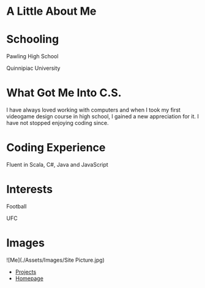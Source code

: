 # A Little About Me

# Schooling
Pawling High School

Quinnipiac University

# What Got Me Into C.S.
I have always loved working with computers and when I took my first videogame design course in high school, I gained a new appreciation for it. I have not stopped enjoying coding since.

# Coding Experience
Fluent in Scala, C#, Java and JavaScript

# Interests
Football

UFC

# Images
![Me](./Assets/Images/Site Picture.jpg)

- [Projects](./projects.md)
- [Homepage](./indec.md)
